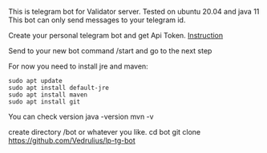 This is telegram bot for Validator server.
Tested on ubuntu 20.04 and java 11
This bot can only send messages to your telegram id.

Create your personal telegram bot and get Api Token. [Instruction](https://docs.microsoft.com/en-us/azure/bot-service/bot-service-channel-connect-telegram?view=azure-bot-service-4.0)

Send to your new bot command /start and go to the next step

For now you need to install jre and maven:

    sudo apt update
    sudo apt install default-jre
    sudo apt install maven
    sudo apt install git

You can check version
java -version
mvn -v

create directory /bot or whatever you like. 
cd bot
git clone https://github.com/Vedrulius/lp-tg-bot  
